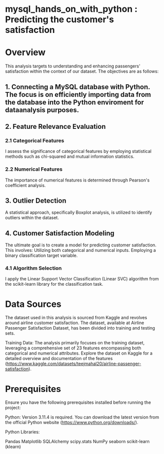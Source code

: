 # mysql_hands_on_with_python : Predicting the customer's satisfaction
# Overview
This analysis targets to understanding and enhancing passengers' satisfaction within the context of our dataset. The objectives are as follows:

## 1. Connecting a MySQL database with Python. The focus is on efficiently importing data from the database into the Python enviroment for dataanalysis purposes.

## 2. Feature Relevance Evaluation
### 2.1 Categorical Features
I assess the significance of categorical features by employing statistical methods such as chi-squared and mutual information statistics.

### 2.2 Numerical Features
The importance of numerical features is determined through Pearson's coefficient analysis.

## 3. Outlier Detection
A statistical approach, specifically Boxplot analysis, is utilized to identify outliers within the dataset.

## 4. Customer Satisfaction Modeling
The ultimate goal is to create a model for predicting customer satisfaction. This involves:
Utilizing both categorical and numerical inputs.
Employing a binary classification target variable.
### 4.1 Algorithm Selection
I apply the Linear Support Vector Classification (Linear SVC) algorithm from the scikit-learn library for the classification task.

# Data Sources
The dataset used in this analysis is sourced from Kaggle and revolves around airline customer satisfaction. The dataset, available at Airline Passenger Satisfaction Dataset, has been divided into training and testing sets.

Training Data: The analysis primarily focuses on the training dataset, leveraging a comprehensive set of 23 features encompassing both categorical and numerical attributes.
Explore the dataset on Kaggle for a detailed overview and documentation of the features (https://www.kaggle.com/datasets/teejmahal20/airline-passenger-satisfaction).

# Prerequisites
Ensure you have the following prerequisites installed before running the project:

Python: Version 3.11.4 is required. You can download the latest version from the official Python website (https://www.python.org/downloads/).

Python Libraries:

Pandas
Matplotlib
SQLAlchemy
scipy.stats
NumPy
seaborn
scikit-learn (klearn)
